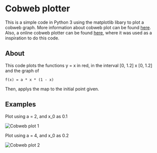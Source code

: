 Cobweb plotter
=========================== 

This is a simple code in Python 3 using the matplotlib libary to plot 
a cobweb graph. More information about cobweb plot can be found [here](https://en.wikipedia.org/wiki/Cobweb_plot).
Also, a online cobweb plotter can be found [here](https://www.desmos.com/calculator/unan9xh0og), where it was used as a inspiration to do this code.

## About

This code plots the functions y = x in red, in the interval [0, 1.2] x [0, 1.2]
and the graph of 
	
	f(x) = a * x * (1 - x)

Then, applys the map to the initial point given. 

## Examples 

Plot using a = 2, and x_0 as 0.1

![Cobweb plot 1](https://user-images.githubusercontent.com/20330434/28548391-29571994-70aa-11e7-885c-5782b89e058a.png)

Plot using a = 4, and x_0 as 0.2

![Cobweb plot 2](https://user-images.githubusercontent.com/20330434/28548869-cfb8e4b4-70ac-11e7-998e-328e500ca008.png)